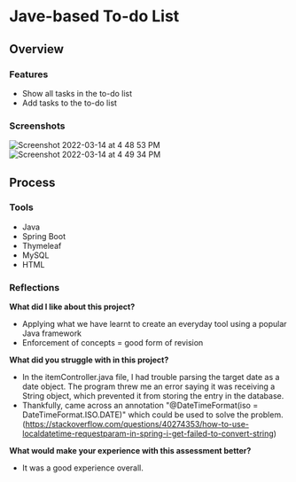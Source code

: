 # Jave-based To-do List

## Overview

### Features
- Show all tasks in the to-do list
- Add tasks to the to-do list

### Screenshots
![Screenshot 2022-03-14 at 4 48 53 PM](https://user-images.githubusercontent.com/29788431/158136912-61355dc1-93bf-436a-8b80-4c905ff89324.png)
![Screenshot 2022-03-14 at 4 49 34 PM](https://user-images.githubusercontent.com/29788431/158136980-b8152a85-141d-44a7-9a29-5635deeddfa6.png)


## Process

### Tools
- Java
- Spring Boot
- Thymeleaf
- MySQL
- HTML

### Reflections
**What did I like about this project?**
- Applying what we have learnt to create an everyday tool using a popular Java framework
- Enforcement of concepts = good form of revision

**What did you struggle with in this project?**
- In the itemController.java file, I had trouble parsing the target date as a date object. The program threw me an error saying it was receiving a String object, which prevented it from storing the entry in the database. 
- Thankfully, came across an annotation "@DateTimeFormat(iso = DateTimeFormat.ISO.DATE)" which could be used to solve the problem. (https://stackoverflow.com/questions/40274353/how-to-use-localdatetime-requestparam-in-spring-i-get-failed-to-convert-string)  

**What would make your experience with this assessment better?**
- It was a good experience overall.

